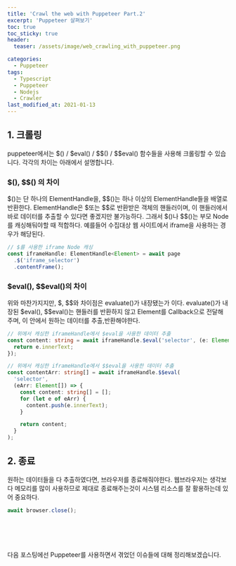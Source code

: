 ```yaml
---
title: 'Crawl the web with Puppeteer Part.2'
excerpt: 'Puppeteer 살펴보기'
toc: true
toc_sticky: true
header:
  teaser: /assets/image/web_crawling_with_puppeteer.png

categories:
  - Puppeteer
tags:
  - Typescript
  - Puppeteer
  - Nodejs
  - Crawler
last_modified_at: 2021-01-13
---
```


## 1. 크롤링

puppeteer에서는 &#36;() / &#36;eval() / &#36;&#36;() / &#36;&#36;eval() 함수들을 사용해 크롤링할 수 있습니다. 각각의 차이는 아래에서 설명합니다.

### $(), $$() 의 차이

&#36;()는 단 하나의 ElementHandle을, &#36;&#36;()는 하나 이상의 ElementHandle들을 배열로 반환한다.
ElementHandle은 $또는 $$로 반환받은 객체의 핸들러이며, 이 핸들러에서 바로 데이터를 추출할 수 있다면 좋겠지만 불가능하다.
그래서 &#36;()나 &#36;&#36;()는 부모 Node를 캐싱해둬야할 때 적합하다. 예를들어 수집대상 웹 사이트에서 iframe을 사용하는 경우가 해당된다.

```ts
// $를 사용한 iframe Node 캐싱
const iframeHandle: ElementHandle<Element> = await page
  .$('iframe_selector')
  .contentFrame();
```

### $eval(), $$eval()의 차이

위와 마찬가지지만, &#36;, &#36;&#36;와 차이점은 evaluate()가 내장됐는가 이다.
evaluate()가 내장된 &#36;eval(), &#36;&#36;eval()는 핸들러를 반환하지 않고 Element를 Callback으로 전달해주며, 이 안에서 원하는 데이터를 추출,반환해야한다.

```ts
// 위에서 캐싱한 iframeHandle에서 $eval을 사용한 데이터 추출
const content: string = await iframeHandle.$eval('selector', (e: Element) => {
  return e.innerText;
});

// 위에서 캐싱한 iframeHandle에서 $$eval을 사용한 데이터 추출
const contentArr: string[] = await iframeHandle.$$eval(
  'selector',
  (eArr: Element[]) => {
    const content: string[] = [];
    for (let e of eArr) {
      content.push(e.innerText);
    }

    return content;
  }
);
```

## 2. 종료

원하는 데이터들을 다 추출하였다면, 브라우저를 종료해줘야한다. 웹브라우저는 생각보다 메모리를 많이 사용하므로 제대로 종료해주는것이 시스템 리소스를 잘 활용하는데 있어 중요하다.

```ts
await browser.close();
```

<br/>
<br/>
<br/>
<br/>
다음 포스팅에선 Puppeteer를 사용하면서 겪었던 이슈들에 대해 정리해보겠습니다.
